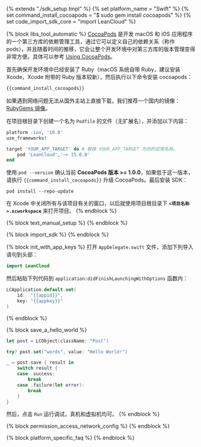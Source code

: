 {% extends "./sdk_setup.tmpl" %}
{% set platform_name = "Swift" %}
{% set command_install_cocoapods = "$ sudo gem install cocoapods" %}
{% set code_import_sdk_core = "import LeanCloud" %}

{% block libs_tool_automatic %}
[CocoaPods](https://cocoapods.org) 是开发 macOS 和 iOS 应用程序的一个第三方库的依赖管理工具，通过它可以定义自己的依赖关系（称作 pods），并且随着时间的推移，它会让整个开发环境中对第三方库的版本管理变得非常方便。具体可以参考 [Using CocoaPods](https://guides.cocoapods.org/using/index.html)。

首先确保开发环境中已经安装了 Ruby（macOS 系统自带 Ruby，建议安装 Xcode，Xcode 附带的 Ruby 版本较新），然后执行以下命令安装 cocoapods：

```sh
{{command_install_cocoapods}}
```

如果遇到网络问题无法从国外主站上直接下载，我们推荐一个国内的镜像：[RubyGems 镜像](https://gems.ruby-china.com/)。

在项目根目录下创建一个名为 `Podfile` 的文件（无扩展名），并添加以下内容：

```ruby
platform :ios, '10.0'
use_frameworks!

target 'YOUR_APP_TARGET' do # 替换 YOUR_APP_TARGET 为你的应用名称。
    pod 'LeanCloud','~> 15.0.0'
end
```

使用 `pod --version` 确认当前 **CocoaPods 版本 >= 1.0.0**，如果低于这一版本，请执行 `{{command_install_cocoapods}}` 升级 CocoaPods。最后安装 SDK：

```
pod install --repo-update
```

在 Xcode 中关闭所有与该项目有关的窗口，以后就使用项目根目录下 **`<项目名称>.xcworkspace`** 来打开项目。
{% endblock %}

{% block text_manual_setup %}
{% endblock %}

{% block import_sdk %}
{% endblock %}

{% block init_with_app_keys %}
打开 `AppDelegate.swift` 文件，添加下列导入语句到头部：

```swift
import LeanCloud
```

然后粘贴下列代码到 `application:didFinishLaunchingWithOptions` 函数内：

```swift
LCApplication.default.set(
    id:  "{{appid}}",
    key: "{{appkey}}"
)
```
{% endblock %}

{% block save_a_hello_world %}
```swift
let post = LCObject(className: "Post")

try? post.set("words", value: "Hello World!")

_ = post.save { result in
    switch result {
    case .success:
        break
    case .failure(let error):
        break
    }
}
```

然后，点击 `Run` 运行调试，真机和虚拟机均可。
{% endblock %}

{% block permission_access_network_config %}
{% endblock %}

{% block platform_specific_faq %}
{% endblock %}
